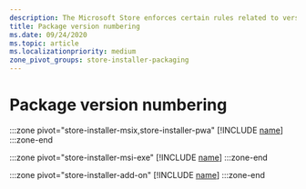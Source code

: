 ```yaml
---
description: The Microsoft Store enforces certain rules related to version numbers, which work somewhat differently in different OS versions.
title: Package version numbering
ms.date: 09/24/2020
ms.topic: article
ms.localizationpriority: medium
zone_pivot_groups: store-installer-packaging
---
```


# Package version numbering

:::zone pivot="store-installer-msix,store-installer-pwa"
[!INCLUDE [name](../../../includes/store/msix/package-version-numbering.md)]
:::zone-end

:::zone pivot="store-installer-msi-exe"
[!INCLUDE [name](../../../includes/store/msi/package-version-numbering.md)]
:::zone-end

:::zone pivot="store-installer-add-on"
[!INCLUDE [name](../../../includes/store/add-on/package-version-numbering.md)]
:::zone-end
